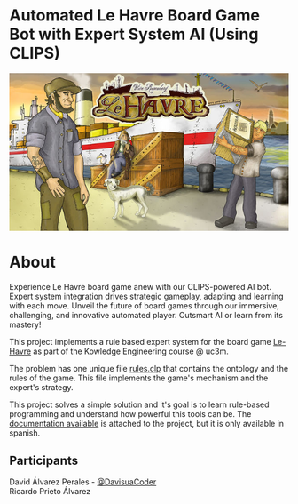 # Automated Le Havre Board Game Bot with Expert System AI (Using CLIPS)
<center><img src="leHavre.jpg" align="center"/></center>

# About

Experience Le Havre board game anew with our CLIPS-powered AI bot. Expert system integration drives strategic gameplay, adapting and learning with each move. Unveil the future of board games through our immersive, challenging, and innovative automated player. Outsmart AI or learn from its mastery!

This project implements a rule based expert system for the board game [Le-Havre](https://boardgamegeek.com/boardgame/35677/le-havre) as part of the Kowledge Engineering course @ uc3m. 

The problem has one unique file [rules.clp](https://github.com//DavisuaCoder/LeHavre-ExpertSystem//blob/master/leHavre.clp) that contains the ontology and the rules of the game. This file implements the game's mechanism and the expert's strategy. 

This project solves a simple solution and it's goal is to learn rule-based programming and understand how powerful this tools can be. The [documentation available](https://github.com//DavisuaCoder/LeHavre-ExpertSystem/blob/master/Le-Havre-Doc.pdf) is attached to the project, but it is only available in spanish. 

## Participants

David Álvarez Perales - [@DavisuaCoder](https://github.com/DavisuaCoder)  
Ricardo Prieto Álvarez
